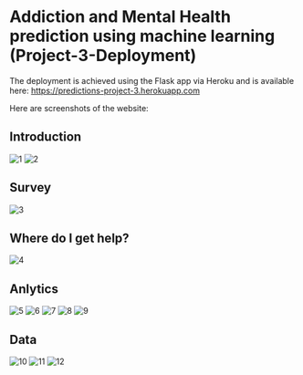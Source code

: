 # Addiction and Mental Health prediction using machine learning (Project-3-Deployment)
The deployment is achieved using the Flask app via Heroku and is available here: https://predictions-project-3.herokuapp.com

Here are screenshots of the website:

## Introduction
![1](screenshots/Intro1.png)
![2](screenshots/Intro2.png)

## Survey
![3](screenshots/Survey.png)

## Where do I get help?
![4](screenshots/Help.png)

## Anlytics
![5](screenshots/Analytics1.png)
![6](screenshots/Analytics2.png)
![7](screenshots/Analytics3.png)
![8](screenshots/Analytics4.png)
![9](screenshots/Analytics5.png)

## Data
![10](screenshots/Data1.png)
![11](screenshots/Data2.png)
![12](screenshots/Data3.png)
